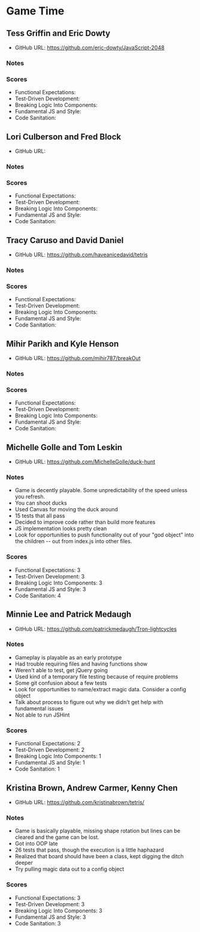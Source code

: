 # Game Time

## Tess Griffin and Eric Dowty

* GitHub URL: https://github.com/eric-dowty/JavaScript-2048

### Notes

### Scores

* Functional Expectations:
* Test-Driven Development:
* Breaking Logic Into Components:
* Fundamental JS and Style:
* Code Sanitation:

## Lori Culberson and Fred Block

* GitHub URL:

### Notes

### Scores

* Functional Expectations:
* Test-Driven Development:
* Breaking Logic Into Components:
* Fundamental JS and Style:
* Code Sanitation:

## Tracy Caruso and David Daniel

* GitHub URL: https://github.com/haveanicedavid/tetris

### Notes

### Scores

* Functional Expectations:
* Test-Driven Development:
* Breaking Logic Into Components:
* Fundamental JS and Style:
* Code Sanitation:

## Mihir Parikh and Kyle Henson

* GitHub URL: https://github.com/mihir787/breakOut

### Notes

### Scores

* Functional Expectations:
* Test-Driven Development:
* Breaking Logic Into Components:
* Fundamental JS and Style:
* Code Sanitation:

## Michelle Golle and Tom Leskin

* GitHub URL: https://github.com/MichelleGolle/duck-hunt

### Notes

* Game is decently playable. Some unpredictability of the speed unless you refresh.
* You can shoot ducks
* Used Canvas for moving the duck around
* 15 tests that all pass
* Decided to improve code rather than build more features
* JS implementation looks pretty clean
* Look for opportunities to push functionality out of your "god object" into the children -- out from index.js into other files.

### Scores

* Functional Expectations: 3
* Test-Driven Development: 3
* Breaking Logic Into Components: 3
* Fundamental JS and Style: 3
* Code Sanitation: 4

## Minnie Lee and Patrick Medaugh

* GitHub URL: https://github.com/patrickmedaugh/Tron-lightcycles

### Notes

* Gameplay is playable as an early prototype
* Had trouble requiring files and having functions show
* Weren't able to test, get jQuery going
* Used kind of a temporary file testing because of require problems
* Some git confusion about a few tests
* Look for opportunities to name/extract magic data. Consider a config object
* Talk about process to figure out why we didn't get help with fundamental issues
* Not able to run JSHint

### Scores

* Functional Expectations: 2
* Test-Driven Development: 2
* Breaking Logic Into Components: 1
* Fundamental JS and Style: 1
* Code Sanitation: 1

## Kristina Brown, Andrew Carmer, Kenny Chen

* GitHub URL: https://github.com/kristinabrown/tetris/

### Notes

* Game is basically playable, missing shape rotation but lines can be cleared
and the game can be lost.
* Got into OOP late
* 26 tests that pass, though the execution is a little haphazard
* Realized that board should have been a class, kept digging the ditch deeper
* Try pulling magic data out to a config object

### Scores

* Functional Expectations: 3
* Test-Driven Development: 3
* Breaking Logic Into Components: 3
* Fundamental JS and Style: 3
* Code Sanitation: 3
